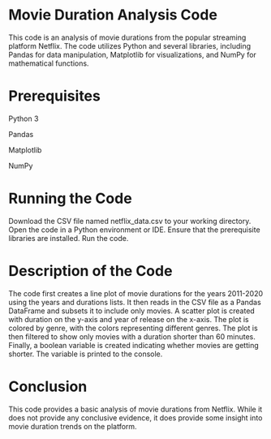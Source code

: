 # Movie Duration Analysis Code
This code is an analysis of movie durations from the popular streaming platform Netflix. The code utilizes Python and several libraries, including Pandas for data manipulation, Matplotlib for visualizations, and NumPy for mathematical functions.

# Prerequisites

Python 3

Pandas

Matplotlib

NumPy

# Running the Code
Download the CSV file named netflix_data.csv to your working directory.
Open the code in a Python environment or IDE.
Ensure that the prerequisite libraries are installed.
Run the code.

# Description of the Code
The code first creates a line plot of movie durations for the years 2011-2020 using the years and durations lists. It then reads in the CSV file as a Pandas DataFrame and subsets it to include only movies. A scatter plot is created with duration on the y-axis and year of release on the x-axis. The plot is colored by genre, with the colors representing different genres. The plot is then filtered to show only movies with a duration shorter than 60 minutes. Finally, a boolean variable is created indicating whether movies are getting shorter. The variable is printed to the console.

# Conclusion
This code provides a basic analysis of movie durations from Netflix. While it does not provide any conclusive evidence, it does provide some insight into movie duration trends on the platform.
